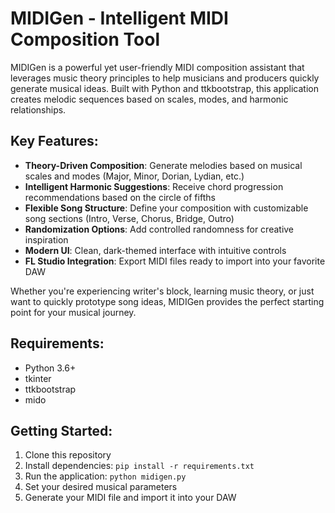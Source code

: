# MIDIGen - Intelligent MIDI Composition Tool

MIDIGen is a powerful yet user-friendly MIDI composition assistant that leverages music theory principles to help musicians and producers quickly generate musical ideas. Built with Python and ttkbootstrap, this application creates melodic sequences based on scales, modes, and harmonic relationships.

## Key Features:
- **Theory-Driven Composition**: Generate melodies based on musical scales and modes (Major, Minor, Dorian, Lydian, etc.)
- **Intelligent Harmonic Suggestions**: Receive chord progression recommendations based on the circle of fifths
- **Flexible Song Structure**: Define your composition with customizable song sections (Intro, Verse, Chorus, Bridge, Outro)
- **Randomization Options**: Add controlled randomness for creative inspiration
- **Modern UI**: Clean, dark-themed interface with intuitive controls
- **FL Studio Integration**: Export MIDI files ready to import into your favorite DAW

Whether you're experiencing writer's block, learning music theory, or just want to quickly prototype song ideas, MIDIGen provides the perfect starting point for your musical journey.

## Requirements:
- Python 3.6+
- tkinter
- ttkbootstrap
- mido

## Getting Started:
1. Clone this repository
2. Install dependencies: `pip install -r requirements.txt`
3. Run the application: `python midigen.py`
4. Set your desired musical parameters
5. Generate your MIDI file and import it into your DAW
